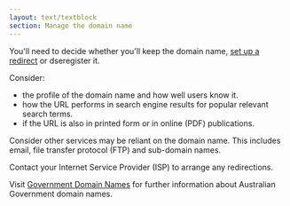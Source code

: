 ```yaml
---
layout: text/textblock
section: Manage the domain name
---
```

You'll need to decide whether you'll keep the domain name, [set up a redirect](/content-strategy/remove-content/remove-content-from-web/#set-up-redirects) or dseregister it.

Consider: 
- the profile of the domain name and how well users know it.
- how the URL performs in search engine results for popular relevant search terms.
- if the URL is also in printed form or in online (PDF) publications.

Consider other services may be reliant on the domain name. This includes email, file transfer protocol (FTP) and sub-domain names.

Contact your Internet Service Provider (ISP) to arrange any redirections.

Visit [Government Domain Names](https://www.domainname.gov.au/) for further information about Australian Government domain names.
